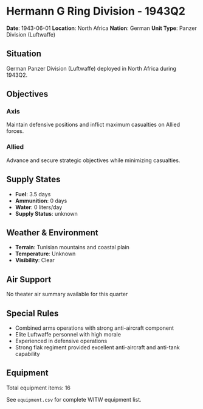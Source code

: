 # Hermann G Ring Division - 1943Q2

**Date**: 1943-06-01
**Location**: North Africa
**Nation**: German
**Unit Type**: Panzer Division (Luftwaffe)

## Situation

German Panzer Division (Luftwaffe) deployed in North Africa during 1943Q2.

## Objectives

### Axis
Maintain defensive positions and inflict maximum casualties on Allied forces.

### Allied
Advance and secure strategic objectives while minimizing casualties.

## Supply States

- **Fuel**: 3.5 days
- **Ammunition**: 0 days
- **Water**: 0 liters/day
- **Supply Status**: unknown

## Weather & Environment

- **Terrain**: Tunisian mountains and coastal plain
- **Temperature**: Unknown
- **Visibility**: Clear

## Air Support

No theater air summary available for this quarter

## Special Rules

- Combined arms operations with strong anti-aircraft component
- Elite Luftwaffe personnel with high morale
- Experienced in defensive operations
- Strong flak regiment provided excellent anti-aircraft and anti-tank capability

## Equipment

Total equipment items: 16

See `equipment.csv` for complete WITW equipment list.
